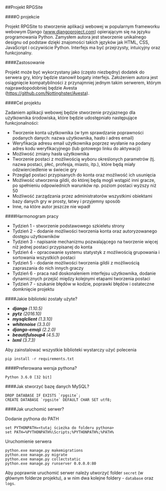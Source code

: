 ##Projekt RPGSite

####O projekcie

Projekt RPGSite to stworzenie aplikacji webowej w popularnym frameworku webowym Django (www.djangoproject.com) opierającym się na języku programowania Python. Zamysłem autora jest stworzenie unikalnego designu od podstaw dzięki znajomości takich języków jak HTML, CSS, JavaScript i oczywiście Python. Interfejs ma być przejrzysty, intuicyjny oraz funkcjonalny.

####Zastosowanie

Projekt może być wykorzystany jako (często niezbędny) dodatek do serwera gry, który będzie stanowił bogaty interfejs. Założeniem autora jest osiągnięcie kompatybilności z przynajmniej jednym takim serwerem, którym najprawdopodobniej będzie Avesta (https://github.com/Nottinghster/Avesta). 

####Cel projektu

Zadaniem aplikacji webowej będzie stworzenie przyjaznego dla użytkownika środowiska, które będzie udostępniało następujące funkcjonalności:
- Tworzenie konta użytkownika (w tym sprawdzanie poprawności podanych danych: nazwa użytkownika, hasło i adres email)
- Weryfikacja adresu email użytkownika poprzez wysłanie na podany adres kodu weryfikacyjnego (lub gotowego linku do aktywacji)
- Możliwość zmiany hasła użytkownika
- Tworzenie postaci z możliwością wyboru określonych parametrów (tj. nazwa postaci, płeć, profesja, miasto, itp.), które będą miały odzwierciedlenie w świecie gry
- Przegląd postaci przypisanych do konta oraz możliwość ich usunięcia
- Możliwość utworzenia gildii, do której będą mogli wstąpić inni gracze, po spełnieniu odpowiednich warunków np. poziom postaci wyższy niż 50
- Możliwość zarządzania przez administratorów wszystkimi obiektami bazy danych gry w prosty, łatwy i przyjemny sposób
- Inne, na które autor jeszcze nie wpadł

####Harmonogram pracy

- Tydzień 1 - stworzenie podstawowego szkieletu strony
- Tydzień 2 - dodanie możliwości tworzenia konta oraz autoryzowanego dostępu użytkowników
- Tydzień 3 - napisanie mechanizmu pozwalającego na tworzenie więcej niż jednej postaci przypisanej do konta
- Tydzień 4 - opracowanie systemu statystyk z możliwością grupowania i sortowania wszystkich postaci
- Tydzień 5 - dodanie możliwości tworzenia gildii z możliwością zapraszania do nich innych graczy
- Tydzień 6 - praca nad doskonaleniem interfejsu użytkownika, dodanie dynamicznych przejść między kolejnymi etapami tworzenia postaci
- Tydzień 7 - szukanie błędów w kodzie, poprawki błędów i ostateczne domknięcie projektu

####Jakie biblioteki zostały użyte?

- _**django** (1.10.5)_
- _**pytz** (2016.10)_
- _**mysqlclient** (1.3.10)_
- _**whitenoise** (3.3.0)_
- _**django-emoji** (2.2.0)_
- _**beautifulsoup4** (4.5.3)_
- _**lxml** (3.7.3)_

Aby zainstalować wszystkie biblioteki wystarczy użyć polecenia

```
pip install -r requirements.txt
```

####Preferowana wersja pythona?

```
Python 3.6.0 [32 bit]
```

####Jak stworzyć bazę danych MySQL?

```
DROP DATABASE IF EXISTS `rpgsite`;
CREATE DATABASE `rpgsite` DEFAULT CHAR SET utf8;
```

####Jak uruchomić serwer?

Dodanie pythona do PATH

```
set PYTHONPATH=<tutaj ścieżka do folderu pythona>
set PATH=%PYTHONPATH%\Scripts;%PYTHONPATH%;%PATH%
```

Uruchomienie serwera

```
python.exe manage.py makemigrations
python.exe manage.py migrate
python.exe manage.py collectstatic
python.exe manage.py runserver 0.0.0.0:80
```

Aby poprawnie uruchomić serwer należy utworzyć folder ```secret``` (w głównym folderze projektu), a w nim dwa kolejne foldery - ```database``` oraz ```logs```.